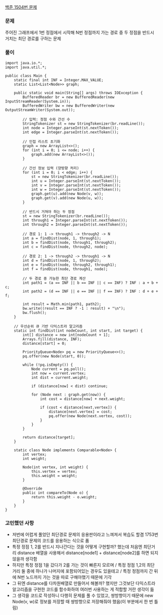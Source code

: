 [백준 1504번 문제](https://www.acmicpc.net/problem/1504)

### 문제
주어진 그래프에서 1번 정점에서 시작해 N번 정점까지 가는 경로 중 두 정점을 반드시 거치는 최단 경로를 구하는 문제

### 풀이
```
import java.io.*;
import java.util.*;

public class Main {
    static final int INF = Integer.MAX_VALUE;
    static List<List<Node>> graph;

    public static void main(String[] args) throws IOException {
        BufferedReader br = new BufferedReader(new InputStreamReader(System.in));
        BufferedWriter bw = new BufferedWriter(new OutputStreamWriter(System.out));

        // 입력: 정점 수와 간선 수
        StringTokenizer st = new StringTokenizer(br.readLine());
        int node = Integer.parseInt(st.nextToken());
        int edge = Integer.parseInt(st.nextToken());

        // 인접 리스트 초기화
        graph = new ArrayList<>();
        for (int i = 0; i <= node; i++) {
            graph.add(new ArrayList<>());
        }

        // 간선 정보 입력 (양방향 처리)
        for (int i = 0; i < edge; i++) {
            st = new StringTokenizer(br.readLine());
            int u = Integer.parseInt(st.nextToken());
            int v = Integer.parseInt(st.nextToken());
            int w = Integer.parseInt(st.nextToken());
            graph.get(u).add(new Node(v, w));
            graph.get(v).add(new Node(u, w));
        }

        // 반드시 거쳐야 하는 두 정점
        st = new StringTokenizer(br.readLine());
        int through1 = Integer.parseInt(st.nextToken());
        int through2 = Integer.parseInt(st.nextToken());

        // 경로 1: 1 -> through1 -> through2 -> N
        int a = findDist(node, 1, through1);
        int b = findDist(node, through1, through2);
        int c = findDist(node, through2, node);

        // 경로 2: 1 -> through2 -> through1 -> N
        int d = findDist(node, 1, through2);
        int e = findDist(node, through2, through1);
        int f = findDist(node, through1, node);

        // 두 경로 중 가능한 최단 경로 계산
        int path1 = (a == INF || b == INF || c == INF) ? INF : a + b + c;
        int path2 = (d == INF || e == INF || f == INF) ? INF : d + e + f;

        int result = Math.min(path1, path2);
        bw.write((result == INF ? -1 : result) + "\n");
        bw.flush();
    }

    // 우선순위 큐 기반 다익스트라 알고리즘
    static int findDist(int nodeCount, int start, int target) {
        int[] distance = new int[nodeCount + 1];
        Arrays.fill(distance, INF);
        distance[start] = 0;

        PriorityQueue<Node> pq = new PriorityQueue<>();
        pq.offer(new Node(start, 0));

        while (!pq.isEmpty()) {
            Node current = pq.poll();
            int now = current.vertex;
            int dist = current.weight;

            if (distance[now] < dist) continue;

            for (Node next : graph.get(now)) {
                int cost = distance[now] + next.weight;

                if (cost < distance[next.vertex]) {
                    distance[next.vertex] = cost;
                    pq.offer(new Node(next.vertex, cost));
                }
            }
        }

        return distance[target];
    }

    static class Node implements Comparable<Node> {
        int vertex;
        int weight;

        Node(int vertex, int weight) {
            this.vertex = vertex;
            this.weight = weight;
        }

        @Override
        public int compareTo(Node o) {
            return this.weight - o.weight;
        }
    }
}
```

### 고민했던 사항
- 저번에 어렵게 풀었던 최단경로 문제의 응용판이라고 느껴져서 복습도 할겸 1753번 최단경로 문제의 코드를 응용하는 식으로 품
- 특정 정점 1, 2를 반드시 지나간다는 것을 어떻게 구현할까? 했는데 처음엔 최단거리 distance 배열을 사용해서 distance[node1] + distance[node2]를 하면 되지 않을까 생각함
- 하지만 특정 정점 1을 갔다가 2를 가는 것이 빠른지 모르며 / 특정 정점 1,2의 최단 거리 둘 중에 하나가 나머지에 포함되어있는 경우도 있을테고 / 특정 정점까지 간 뒤에 N번 노드까지 가는 것을 따로 구해야했기 때문에 기각
- 그 뒤엔 distance를 다차원배열로 만들어서 해볼까? 했지만 그것보단 다익스트라 알고리즘을 구현한 코드를 함수화하여 여러번 사용하는 게 적합할 거란 생각이 듦
- 그 생각을 코드로 작성하니 다행히 문제를 풀 수 있었고, 쌍방향이기 때문에 new Node(v, w)로 정보를 저장할 때 쌍방향으로 저장해줘야 했음(이 부분에서 한 번 틀림)